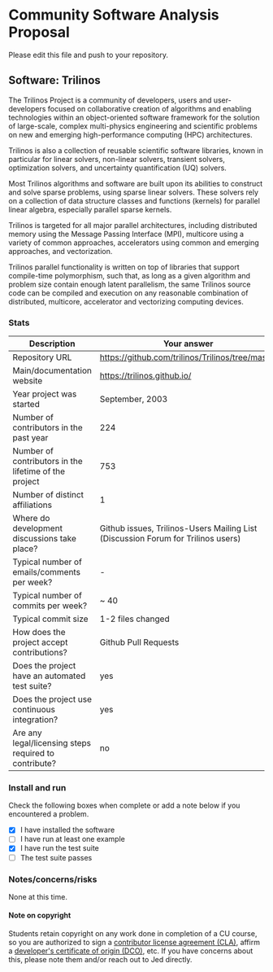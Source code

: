 # Community Software Analysis Proposal
Please edit this file and push to your repository.

## Software: Trilinos

The Trilinos Project is a community of developers, users and user-developers focused on collaborative creation of algorithms and enabling technologies within an object-oriented software framework for the solution of large-scale, complex multi-physics engineering and scientific problems on new and emerging high-performance computing (HPC) architectures.

Trilinos is also a collection of reusable scientific software libraries, known in particular for linear solvers, non-linear solvers, transient solvers, optimization solvers, and uncertainty quantification (UQ) solvers.

Most Trilinos algorithms and software are built upon its abilities to construct and solve sparse problems, using sparse linear solvers. These solvers rely on a collection of data structure classes and functions (kernels) for parallel linear algebra, especially parallel sparse kernels.

Trilinos is targeted for all major parallel architectures, including distributed memory using the Message Passing Interface (MPI), multicore using a variety of common approaches, accelerators using common and emerging approaches, and vectorization.

Trilinos parallel functionality is written on top of libraries that support compile-time polymorphism, such that, as long as a given algorithm and problem size contain enough latent parallelism, the same Trilinos source code can be compiled and execution on any reasonable combination of distributed, multicore, accelerator and vectorizing computing devices.


### Stats

| Description | Your answer |
|---------|-----------|
| Repository URL | https://github.com/trilinos/Trilinos/tree/master   |
| Main/documentation website |  https://trilinos.github.io/  |
| Year project was started |  September, 2003 |
| Number of contributors in the past year | 224 |
| Number of contributors in the lifetime of the project | 753 |
| Number of distinct affiliations | 1 |
| Where do development discussions take place? | Github issues, Trilinos-Users Mailing List (Discussion Forum for Trilinos users)  |
| Typical number of emails/comments per week? | -  |
| Typical number of commits per week? | ~ 40 |
| Typical commit size | 1-2 files changed |
| How does the project accept contributions? | Github Pull Requests   |
| Does the project have an automated test suite? | yes |
| Does the project use continuous integration? | yes |
| Are any legal/licensing steps required to contribute? | no |

### Install and run

Check the following boxes when complete or add a note below if you
encountered a problem.

- [x] I have installed the software
- [ ] I have run at least one example
- [x] I have run the test suite
- [ ] The test suite passes

### Notes/concerns/risks

None at this time.

#### Note on copyright
Students retain copyright on any work done in completion of a CU
course, so you are authorized to sign a [contributor license
agreement (CLA)](https://en.wikipedia.org/wiki/Contributor_License_Agreement),
affirm a [developer's certificate of
origin (DCO)](https://en.wikipedia.org/wiki/Developer_Certificate_of_Origin),
etc.  If you have concerns about this, please note them and/or reach
out to Jed directly.
